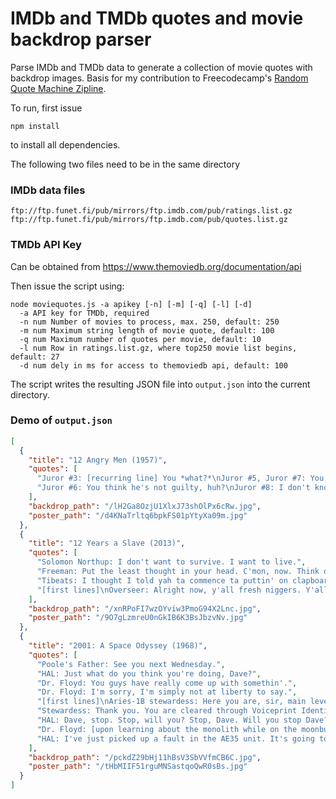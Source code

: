 # IMDb and TMDb quotes and movie backdrop parser
Parse IMDb and TMDb data to generate a collection of movie quotes with backdrop images. Basis for my contribution to Freecodecamp's [Random Quote Machine Zipline](http://www.freecodecamp.com/challenges/zipline-build-a-random-quote-machine).

To run, first issue
````
npm install
````
to install all dependencies. 

The following two files need to be in the same directory
### IMDb data files
```
ftp://ftp.funet.fi/pub/mirrors/ftp.imdb.com/pub/ratings.list.gz
ftp://ftp.funet.fi/pub/mirrors/ftp.imdb.com/pub/quotes.list.gz
```
### TMDb API Key
Can be obtained from https://www.themoviedb.org/documentation/api

Then issue the script using:

```
node moviequotes.js -a apikey [-n] [-m] [-q] [-l] [-d]
  -a API key for TMDb, required
  -n num Number of movies to process, max. 250, default: 250
  -m num Maximum string length of movie quote, default: 100
  -q num Maximum number of quotes per movie, default: 10
  -l num Row in ratings.list.gz, where top250 movie list begins, default: 27
  -d num dely in ms for access to themoviedb api, default: 100
```

The script writes the resulting JSON file into `output.json` into the current directory.

### Demo of `output.json`
```json
[
  {
    "title": "12 Angry Men (1957)",
    "quotes": [
      "Juror #3: [recurring line] You *what?*\nJuror #5, Juror #7: You heard me.",
      "Juror #6: You think he's not guilty, huh?\nJuror #8: I don't know. It's *possible*."
    ],
    "backdrop_path": "/lH2Ga8OzjU1XlxJ73shOlPx6cRw.jpg",
    "poster_path": "/d4KNaTrltq6bpkFS01pYtyXa09m.jpg"
  },
  {
    "title": "12 Years a Slave (2013)",
    "quotes": [
      "Solomon Northup: I don't want to survive. I want to live.",
      "Freeman: Put the least thought in your head. C'mon, now. Think of somethin'.",
      "Tibeats: I thought I told yah ta commence ta puttin' on clapboards this morn'.",
      "[first lines]\nOverseer: Alright now, y'all fresh niggers. Y'all gonna be in the cuttin' gang."
    ],
    "backdrop_path": "/xnRPoFI7wzOYviw3PmoG94X2Lnc.jpg",
    "poster_path": "/9O7gLzmreU0nGkIB6K3BsJbzvNv.jpg"
  },
  {
    "title": "2001: A Space Odyssey (1968)",
    "quotes": [
      "Poole's Father: See you next Wednesday.",
      "HAL: Just what do you think you're doing, Dave?",
      "Dr. Floyd: You guys have really come up with somethin'.",
      "Dr. Floyd: I'm sorry, I'm simply not at liberty to say.",
      "[first lines]\nAries-1B stewardess: Here you are, sir, main level please.",
      "Stewardess: Thank you. You are cleared through Voiceprint Identification.",
      "HAL: Dave, stop. Stop, will you? Stop, Dave. Will you stop Dave? Stop, Dave.",
      "Dr. Floyd: [upon learning about the monolith while on the moonbus] Deliberately buried. Huh!",
      "HAL: I've just picked up a fault in the AE35 unit. It's going to go 100% failure in 72 hours."
    ],
    "backdrop_path": "/pckdZ29bHj11hBsV3SbVVfmCB6C.jpg",
    "poster_path": "/tHbMIIF51rguMNSastqoQwR0sBs.jpg"
  }
]
```
